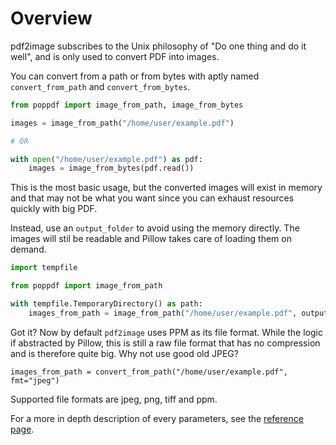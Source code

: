 # Overview

pdf2image subscribes to the Unix philosophy of "Do one thing and do it well", and is only used to convert PDF into images.

You can convert from a path or from bytes with aptly named `convert_from_path` and `convert_from_bytes`.

```py
from poppdf import image_from_path, image_from_bytes

images = image_from_path("/home/user/example.pdf")

# OR

with open("/home/user/example.pdf") as pdf:
    images = image_from_bytes(pdf.read())
```

This is the most basic usage, but the converted images will exist in memory and that may not be what you want since you can exhaust resources quickly with big PDF.

Instead, use an `output_folder` to avoid using the memory directly. The images will stil be readable and Pillow takes care of loading them on demand.

```py
import tempfile

from poppdf import image_from_path

with tempfile.TemporaryDirectory() as path:
    images_from_path = image_from_path("/home/user/example.pdf", output_folder=path)
```

Got it? Now by default `pdf2image` uses PPM as its file format. While the logic if abstracted by Pillow, this is still a raw file format that has no compression and is therefore quite big. Why not use good old JPEG?

`images_from_path = convert_from_path("/home/user/example.pdf", fmt="jpeg")`

Supported file formats are jpeg, png, tiff and ppm.

For a more in depth description of every parameters, see the [reference page](./reference.md).